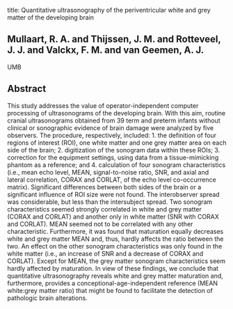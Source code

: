 title: Quantitative ultrasonography of the periventricular white and grey matter of the developing brain

## Mullaart, R. A. and Thijssen, J. M. and Rotteveel, J. J. and Valckx, F. M. and van Geemen, A. J.
UMB


## Abstract
This study addresses the value of operator-independent computer processing of ultrasonograms of the developing brain. With this aim, routine cranial ultrasonograms obtained from 39 term and preterm infants without clinical or sonographic evidence of brain damage were analyzed by five observers. The procedure, respectively, included: 1. the definition of four regions of interest (ROI), one white matter and one grey matter area on each side of the brain; 2. digitization of the sonogram data within these ROIs; 3. correction for the equipment settings, using data from a tissue-mimicking phantom as a reference; and 4. calculation of four sonogram characteristics (i.e., mean echo level, MEAN, signal-to-noise ratio, SNR, and axial and lateral correlation, CORAX and CORLAT, of the echo level co-occurrence matrix). Significant differences between both sides of the brain or a significant influence of ROI size were not found. The interobserver spread was considerable, but less than the intersubject spread. Two sonogram characteristics seemed strongly correlated in white and grey matter (CORAX and CORLAT) and another only in white matter (SNR with CORAX and CORLAT). MEAN seemed not to be correlated with any other characteristic. Furthermore, it was found that maturation equally decreases white and grey matter MEAN and, thus, hardly affects the ratio between the two. An effect on the other sonogram characteristics was only found in the white matter (i.e., an increase of SNR and a decrease of CORAX and CORLAT). Except for MEAN, the grey matter sonogram characteristics seem hardly affected by maturation. In view of these findings, we conclude that quantitative ultrasonography reveals white and grey matter maturation and, furthermore, provides a conceptional-age-independent reference (MEAN white:grey matter ratio) that might be found to facilitate the detection of pathologic brain alterations.

